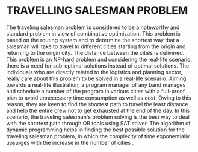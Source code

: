 # TRAVELLING SALESMAN PROBLEM
The traveling salesman problem is considered to be a noteworthy and standard problem in view of combinative optimization. This problem is based on the routing system and to determine the shortest way that a salesman will take to travel to different cities starting from the origin and returning to the origin city. The distance between the cities is delivered. This problem is an NP-hard problem and considering the real-life scenario, there is a need for sub-optimal solutions instead of optimal solutions. The individuals who are directly related to the logistics and planning sector, really care about this problem to be solved in a real-life scenario. Aiming towards a real-life illustration, a program manager of any band manages and schedule a number of the program in various cities with a full-proof plan to avoid unnecessary time consumption as well as cost. Owing to this reason, they are keen to find the shortest path to travel the least distance and help the entire crew not to get exhausted at the end of the day. In this scenario, the traveling salesman's problem solving is the best way to deal with the shortest path through OR tools using SAT solver. The algorithm of dynamic programming helps in finding the best possible solution for the traveling salesman problem, in which the complexity of time exponentially upsurges with the increase in the number of cities .
